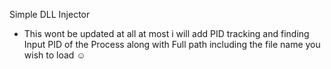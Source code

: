 Simple DLL Injector
+ This wont be updated at all at most i will add PID tracking and finding 
Input PID of the Process along with Full path including the file name you wish to load ☺️
